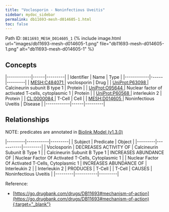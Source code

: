 ```yaml
---
title: "Voclosporin - Noninfectious Uveitis"
sidebar: mydoc_sidebar
permalink: db11693-mesh-d014605-1.html
toc: false 
---
```



Path ID: `DB11693_MESH_D014605_1`
{% include image.html url="images/db11693-mesh-d014605-1.png" file="db11693-mesh-d014605-1.png" alt="db11693-mesh-d014605-1" %}

## Concepts

|------------|------|---------|
| Identifier | Name | Type    |
|------------|------|---------|
| <a href="https://identifiers.org/MESH:C484071">MESH:C484071 </a> | voclosporin | Drug |
| <a href="https://identifiers.org/UniProt:P63098">UniProt:P63098 </a> | Calcineurin subunit B type 1 | Protein |
| <a href="https://identifiers.org/UniProt:O95644">UniProt:O95644 </a> | Nuclear factor of activated T-cells, cytoplasmic 1 | Protein |
| <a href="https://identifiers.org/UniProt:P60568">UniProt:P60568 </a> | interleukin 2 | Protein |
| <a href="https://identifiers.org/CL:0000084">CL:0000084 </a> | T-Cell | Cell |
| <a href="https://identifiers.org/MESH:D014605">MESH:D014605 </a> | Noninfectious Uveitis | Disease |
|------------|------|---------|

## Relationships


NOTE: predicates are annotated in <a href="https://github.com/biolink/biolink-model/releases/tag/v1.3.0">Biolink Model (v1.3.0)</a>

|---------|-----------|---------|
| Subject | Predicate | Object  |
|---------|-----------|---------|
| Voclosporin | DECREASES ACTIVITY OF | Calcineurin Subunit B Type 1 |
| Calcineurin Subunit B Type 1 | INCREASES ABUNDANCE OF | Nuclear Factor Of Activated T-Cells, Cytoplasmic 1 |
| Nuclear Factor Of Activated T-Cells, Cytoplasmic 1 | INCREASES ABUNDANCE OF | Interleukin 2 |
| Interleukin 2 | PRODUCES | T-Cell |
| T-Cell | CAUSES | Noninfectious Uveitis |
|---------|-----------|---------|

Reference:
  - [https://go.drugbank.com/drugs/DB11693#mechanism-of-action](https://go.drugbank.com/drugs/DB11693#mechanism-of-action){:target="_blank"}